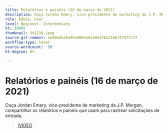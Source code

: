 ```yaml
---
title: Relatórios e painéis (16 de março de 2021)
description: Ouça Jordan Emery, vice-presidente de marketing da J.P. Morgan, compartilhar os relatórios e painéis que usam para rastrear solicitações de entrada.
role: Admin, User
level: Beginner, Intermediate
kt: 10005
thumbnail: 341216.jpeg
source-git-commit: edd0bdb28a9b3d065a64a95af6a216b747577c77
workflow-type: tm+mt
source-wordcount: '50'
ht-degree: 0%

---
```


# Relatórios e painéis (16 de março de 2021)

Ouça Jordan Emery, vice-presidente de marketing da J.P. Morgan, compartilhar os relatórios e painéis que usam para rastrear solicitações de entrada.

>[!VIDEO](https://video.tv.adobe.com/v/341216/?quality=12&learn=on)
